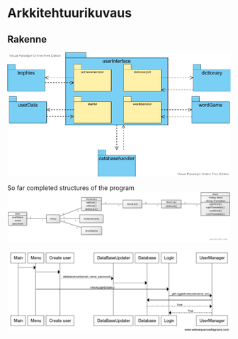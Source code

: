 # Arkkitehtuurikuvaus

## Rakenne

![rakenne](./photos/packageDiagram.png)





So far completed structures of the program
<img src="https://github.com/Branuz/ot-harjoitustyo/blob/master/documents/photos/flowSketch.png" width="1000">

<img src="https://github.com/Branuz/ot-harjoitustyo/blob/master/documents/photos/loginMenu.png" width="1000">
